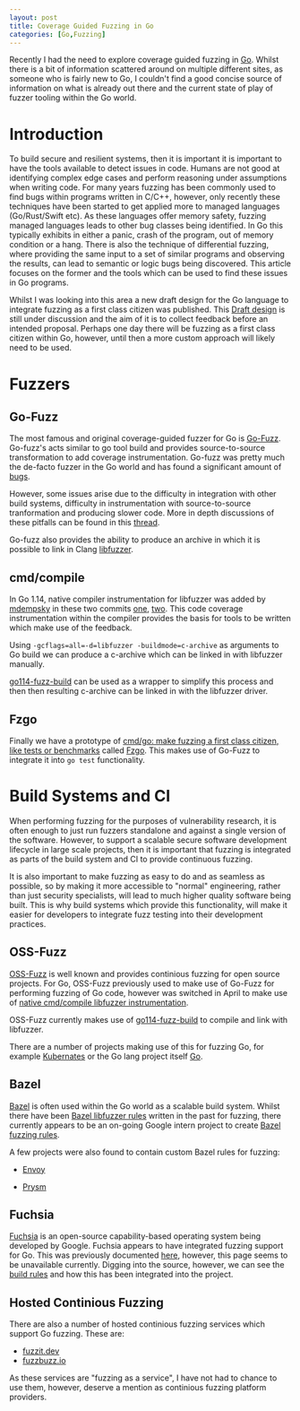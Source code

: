 ```yaml
---
layout: post
title: Coverage Guided Fuzzing in Go 
categories: [Go,Fuzzing]
---
```


Recently I had the need to explore coverage guided fuzzing in [Go](https://golang.org/). Whilst there is a bit of information scattered around on multiple different sites, as someone who is fairly new to Go, I couldn't find a good concise source of information on what is already out there and the current state of play of fuzzer tooling within the Go world. 

# Introduction

To build secure and resilient systems, then it is important it is important to have the tools available to detect issues in code. Humans are not good at identifying complex edge cases and perform reasoning under assumptions when writing code. For many years fuzzing has been commonly used to find bugs within programs written in C/C++, however, only recently these techniques have been started to get applied more to managed languages (Go/Rust/Swift etc). As these languages offer memory safety, fuzzing managed languages leads to other bug classes being identified. In Go this typically exhibits in either a panic, crash of the program, out of memory condition or a hang. There is also the technique of differential fuzzing, where providing the same input to a set of similar programs and observing the results, can lead to semantic or logic bugs being discovered. This article focuses on the former and the tools which can be used to find these issues in Go programs. 

Whilst I was looking into this area a new draft design for the Go language to integrate fuzzing as a first class citizen was published. This [Draft design](golang.org/s/draft-fuzzing-design) is still under discussion and the aim of it is to collect feedback before an intended proposal. Perhaps one day there will be fuzzing as a first class citizen within Go, however, until then a more custom approach will likely need to be used. 

# Fuzzers

## Go-Fuzz

The most famous and original coverage-guided fuzzer for Go is [Go-Fuzz](https://github.com/dvyukov/go-fuzz). Go-fuzz's acts similar to go tool build and provides source-to-source transformation to add coverage instrumentation. Go-fuzz was pretty much the de-facto fuzzer in the Go world and has found a significant amount of [bugs](https://github.com/dvyukov/go-fuzz#trophies). 

However, some issues arise due to the difficulty in integration with other build systems, difficulty in instrumentation with  source-to-source tranformation and producing slower code. More in depth discussions of these pitfalls can be found in this [thread](https://github.com/golang/go/issues/14565). 

Go-fuzz also provides the ability to produce an archive in which it is possible to link in Clang [libfuzzer](https://llvm.org/docs/LibFuzzer.html]). 

## cmd/compile  

In Go 1.14, native compiler instrumentation for libfuzzer was added by [mdempsky](https://twitter.com/mdempsky) in these two commits [one](https://github.com/golang/go/commit/e341e93c519ef22ed4759fd0b4643a30321b9222), [two](https://github.com/golang/go/commit/ea0b4e7c7db8c5d376e77fd3e6741d94685073ac). This code coverage instrumentation within the compiler provides the basis for tools to be written which make use of the feedback.   

Using `-gcflags=all=-d=libfuzzer -buildmode=c-archive` as arguments to Go build we can produce a c-archive which can be linked in with libfuzzer manually. 

[go114-fuzz-build](https://github.com/mdempsky/go114-fuzz-build) can be used as a wrapper to simplify this process and then then resulting c-archive can be linked in with the libfuzzer driver. 

## Fzgo 

Finally we have a prototype of [cmd/go: make fuzzing a first class citizen, like tests or benchmarks](https://github.com/golang/go/issues/19109) called [Fzgo](https://github.com/thepudds/fzgo). This makes use of Go-Fuzz to integrate it into `go test` functionality. 

# Build Systems and CI 

When performing fuzzing for the purposes of vulnerability research, it is often enough to just run fuzzers standalone and against a single version of the software. However, to support a scalable secure software development lifecycle in large scale projects, then it is important that fuzzing is integrated as parts of the build system and CI to provide continuous fuzzing. 

It is also important to make fuzzing as easy to do and as seamless as possible, so by making it more accessible to "normal" engineering, rather than just security specialists, will lead to much higher quality software being built. This is why build systems which provide this functionality, will make it easier for developers to integrate fuzz testing into their development practices.  

## OSS-Fuzz

[OSS-Fuzz](https://github.com/google/oss-fuzz) is well known and provides continious fuzzing for open source projects. For Go, OSS-Fuzz previously used to make use of Go-Fuzz for performing fuzzing of Go code, however was switched in April to make use of [native cmd/compile libfuzzer instrumentation](https://github.com/google/oss-fuzz/pull/3633). 

OSS-Fuzz currently makes use of [go114-fuzz-build](https://github.com/mdempsky/go114-fuzz-build) to compile and link with libfuzzer. 

There are a number of projects making use of this for fuzzing Go, for example [Kubernates](https://github.com/google/oss-fuzz/tree/master/projects/kubernetes) or the Go lang project itself [Go](https://github.com/google/oss-fuzz/blob/master/projects/golang/). 

## Bazel 

[Bazel](https://bazel.build/) is often used within the Go world as a scalable build system. Whilst there have been [Bazel libfuzzer rules](https://github.com/nelhage/rules_fuzzer) written in the past for fuzzing, there currently appears to be an on-going Google intern project to create [Bazel fuzzing rules](https://github.com/googleinterns/bazel-rules-fuzzing). 

A few projects were also found to contain custom Bazel rules for fuzzing:

* [Envoy](https://www.cncf.io/blog/2018/09/28/gsoc-2018-extending-envoys-fuzzing-coverage/)

* [Prysm](https://github.com/prysmaticlabs/prysm/tree/master/fuzz)

## Fuchsia

[Fuchsia](https://fuchsia.dev) is an open-source capability-based operating system being developed by Google. Fuchsia appears to have integrated fuzzing support for Go. This was previously documented [here](https://fuchsia.dev/fuchsia-src/development/testing/fuzzing/libfuzzer_go), however, this page seems to be unavailable currently. Digging into the source, however, we can see the [build rules](https://fuchsia.googlesource.com/fuchsia/+/master/build/fuzzing/) and how this has been integrated into the project. 

## Hosted Continious Fuzzing

There are also a number of hosted continious fuzzing services which support Go fuzzing. These are:

* [fuzzit.dev](https://fuzzit.dev/)
* [fuzzbuzz.io](https://fuzzbuzz.io/)

As these services are "fuzzing as a service", I have not had to chance to use them, however, deserve a mention as continious fuzzing platform providers. 